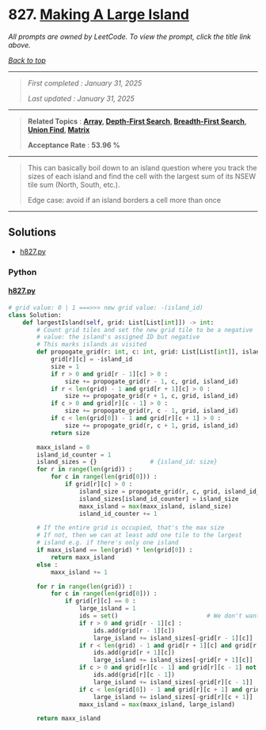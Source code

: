 # 827. [Making A Large Island](<https://leetcode.com/problems/making-a-large-island>)

*All prompts are owned by LeetCode. To view the prompt, click the title link above.*

*[Back to top](<../README.md>)*

------

> *First completed : January 31, 2025*
>
> *Last updated : January 31, 2025*

------

> **Related Topics** : **[Array](<by_topic/Array.md>), [Depth-First Search](<by_topic/Depth-First Search.md>), [Breadth-First Search](<by_topic/Breadth-First Search.md>), [Union Find](<by_topic/Union Find.md>), [Matrix](<by_topic/Matrix.md>)**
>
> **Acceptance Rate** : **53.96 %**

------

> This can basically boil down to an island question where you
> track the sizes of each island and find the cell with the largest sum
> of its NSEW tile sum (North, South, etc.).
> 
> Edge case: avoid if an island borders a cell more than once
> 

------

## Solutions

- [h827.py](<../my-submissions/h827.py>)
### Python
#### [h827.py](<../my-submissions/h827.py>)
```Python
# grid value: 0 | 1 ===>>> new grid value: -(island_id)
class Solution:
    def largestIsland(self, grid: List[List[int]]) -> int:
        # Count grid tiles and set the new grid tile to be a negative 
        # value: the island's assigned ID but negative
        # This marks islands as visited
        def propogate_grid(r: int, c: int, grid: List[List[int]], island_id: int) -> int :
            grid[r][c] = -island_id
            size = 1
            if r > 0 and grid[r - 1][c] > 0 :
                size += propogate_grid(r - 1, c, grid, island_id)
            if r < len(grid) - 1 and grid[r + 1][c] > 0 :
                size += propogate_grid(r + 1, c, grid, island_id)
            if c > 0 and grid[r][c - 1] > 0 :
                size += propogate_grid(r, c - 1, grid, island_id)
            if c < len(grid[0]) - 1 and grid[r][c + 1] > 0 :
                size += propogate_grid(r, c + 1, grid, island_id)
            return size

        maxx_island = 0
        island_id_counter = 1
        island_sizes = {}               # {island_id: size}
        for r in range(len(grid)) :
            for c in range(len(grid[0])) :
                if grid[r][c] > 0 :
                    island_size = propogate_grid(r, c, grid, island_id_counter)
                    island_sizes[island_id_counter] = island_size
                    maxx_island = max(maxx_island, island_size)
                    island_id_counter += 1

        # If the entire grid is occupied, that's the max size
        # If not, then we can at least add one tile to the largest
        # island e.g. if there's only one island
        if maxx_island == len(grid) * len(grid[0]) :
            return maxx_island
        else :
            maxx_island += 1

        for r in range(len(grid)) :
            for c in range(len(grid[0])) :
                if grid[r][c] == 0 :
                    large_island = 1
                    ids = set()                         # We don't want to add an island twice
                    if r > 0 and grid[r - 1][c] :
                        ids.add(grid[r - 1][c])
                        large_island += island_sizes[-grid[r - 1][c]]
                    if r < len(grid) - 1 and grid[r + 1][c] and grid[r + 1][c] not in ids :
                        ids.add(grid[r + 1][c])
                        large_island += island_sizes[-grid[r + 1][c]]
                    if c > 0 and grid[r][c - 1] and grid[r][c - 1] not in ids :
                        ids.add(grid[r][c - 1])
                        large_island += island_sizes[-grid[r][c - 1]]
                    if c < len(grid[0]) - 1 and grid[r][c + 1] and grid[r][c + 1] not in ids :
                        large_island += island_sizes[-grid[r][c + 1]]
                    maxx_island = max(maxx_island, large_island)

        return maxx_island
```

